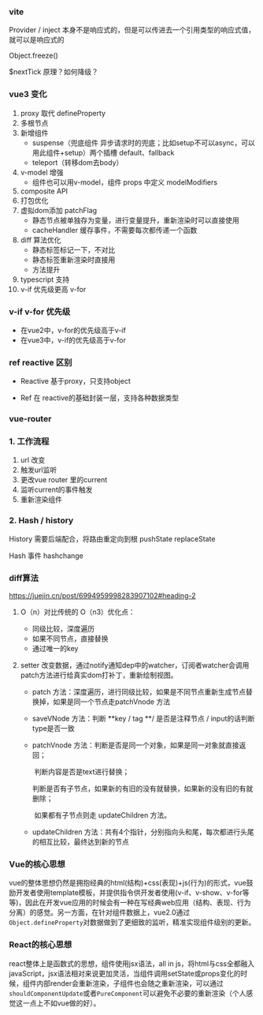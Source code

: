 ### vite



Provider / inject 本身不是响应式的，但是可以传进去一个引用类型的响应式值，就可以是响应式的

Object.freeze()

$nextTick 原理？如何降级？

### vue3 变化

1. proxy 取代 defineProperty
2. 多根节点
3. 新增组件
   * suspense（兜底组件 异步请求时的兜底；比如setup不可以async，可以用此组件+setup）两个插槽 default、fallback
   * teleport（转移dom去body）
4. v-model 增强
   * 组件也可以用v-model，组件 props 中定义 modelModifiers <span v-model.capitalize="value" ></span>
5. composite API
6. 打包优化
7. 虚拟dom添加 patchFlag
   * 静态节点被单独存为变量，进行变量提升，重新渲染时可以直接使用
   * cacheHandler 缓存事件，不需要每次都传递一个函数
8. diff 算法优化
   * 静态标签标记一下，不对比
   * 静态标签重新渲染时直接用
   * 方法提升
9. typescript 支持
10. v-if 优先级更高 v-for

### v-if v-for 优先级

- 在vue2中，v-for的优先级高于v-if
- 在vue3中，v-if的优先级高于v-for

### ref reactive 区别

* Reactive 基于proxy，只支持object

* Ref 在 reactive的基础封装一层，支持各种数据类型

### vue-router

### 1. 工作流程

1. url 改变
2. 触发url监听
3. 更改vue router 里的current
4. 监听current的事件触发
5. 重新渲染组件

### 2. Hash / history

History 需要后端配合，将路由重定向到根 pushState replaceState

Hash 事件 hashchange



### diff算法

https://juejin.cn/post/6994959998283907102#heading-2

1. O（n）对比传统的 O（n3）优化点：

   * 同级比较，深度遍历
   * 如果不同节点，直接替换
   * 通过唯一的key

2. setter 改变数据，通过notify通知dep中的watcher，订阅者watcher会调用patch方法进行给真实dom打补丁，重新绘制视图。

   * patch 方法：深度遍历，进行同级比较，如果是不同节点重新生成节点替换掉，如果是同一个节点走patchVnode 方法

   * saveVNode 方法：判断 **key / tag **/ 是否是注释节点 / input的话判断 type是否一致

   * patchVnode 方法：判断是否是同一个对象，如果是同一对象就直接返回；

     ​								判断内容是否是text进行替换；

     ​								判断是否有子节点，如果新的有旧的没有就替换，如果新的没有旧的有就删除；

     ​										如果都有子节点则走 updateChildren 方法。

   * updateChildren 方法：共有4个指针，分别指向头和尾，每次都进行头尾的相互比较，最终达到新的节点





### Vue的核心思想

vue的整体思想仍然是拥抱经典的html(结构)+css(表现)+js(行为)的形式，vue鼓励开发者使用template模板，并提供指令供开发者使用(v-if、v-show、v-for等等)，因此在开发vue应用的时候会有一种在写经典web应用（结构、表现、行为分离）的感觉。另一方面，在针对组件数据上，vue2.0通过`Object.defineProperty`对数据做到了更细致的监听，精准实现组件级别的更新。

### React的核心思想

react整体上是函数式的思想，组件使用jsx语法，all in js，将html与css全都融入javaScript，jsx语法相对来说更加灵活，当组件调用setState或props变化的时候，组件内部render会重新渲染，子组件也会随之重新渲染，可以通过`shouldComponentUpdate`或者`PureComponent`可以避免不必要的重新渲染（个人感觉这一点上不如vue做的好）。









